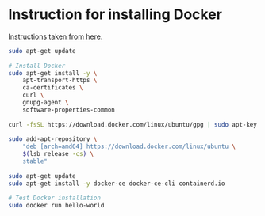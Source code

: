 # Instruction for installing Docker

[Instructions taken from here.](https://docs.docker.com/install/linux/docker-ce/ubuntu/)

```bash
sudo apt-get update
 
# Install Docker
sudo apt-get install -y \
    apt-transport-https \
    ca-certificates \
    curl \
    gnupg-agent \
    software-properties-common
 
curl -fsSL https://download.docker.com/linux/ubuntu/gpg | sudo apt-key add -
 
sudo add-apt-repository \
    "deb [arch=amd64] https://download.docker.com/linux/ubuntu \
    $(lsb_release -cs) \
    stable"
 
sudo apt-get update
sudo apt-get install -y docker-ce docker-ce-cli containerd.io
 
# Test Docker installation
sudo docker run hello-world
```
